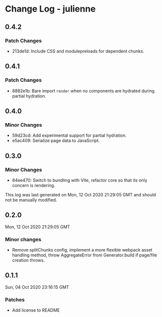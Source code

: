 # Change Log - julienne

## 0.4.2

### Patch Changes

- 213de1d: Include CSS and modulepreloads for dependent chunks.

## 0.4.1

### Patch Changes

- 8882e1b: Bare import `render` when no components are hydrated during partial
  hydration.

## 0.4.0

### Minor Changes

- 59d23cd: Add experimental support for partial hydration.
- e5ac409: Serialize page data to JavaScript.

## 0.3.0

### Minor Changes

- 84ee470: Switch to bundling with Vite, refactor core so that its only concern
  is rendering.

This log was last generated on Mon, 12 Oct 2020 21:29:05 GMT and should not be
manually modified.

## 0.2.0

Mon, 12 Oct 2020 21:29:05 GMT

### Minor changes

- Remove splitChunks config, implement a more flexible webpack asset handling
  method, throw AggregateError from Generator.build if page/file creation
  throws.

## 0.1.1

Sun, 04 Oct 2020 23:16:15 GMT

### Patches

- Add license to README
